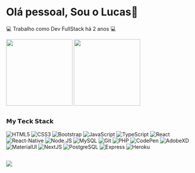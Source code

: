 
<!--
**TomiShelbi/TomiShelbi** is a ✨ _special_ ✨ repository because its `README.md` (this file) appears on your GitHub profile.

Here are some ideas to get you started:

- 🔭 I’m currently working on ...
- 🌱 I’m currently learning ...
- 👯 I’m looking to collaborate on ...
- 🤔 I’m looking for help with ...
- 💬 Ask me about ...
- 📫 How to reach me: ...
- 😄 Pronouns: ...
- ⚡ Fun fact: ...
-->


# Olá pessoal, Sou o Lucas:wave:

:computer: Trabalho como Dev FullStack há 2 anos :computer:

<div>
  <img height="180em" src="https://github-readme-stats.vercel.app/api?username=LucasRafa13&show_icons=true&theme=dark&include_all_commits=true&count_private=true"/>
  <img height="180em" src="https://github-readme-stats.vercel.app/api/top-langs/?username=LucasRafa13&layout=compact&langs_count=8&theme=dark"/>
</div>

##

### 𝗠𝘆 𝗧𝗲𝗰𝗸 𝗦𝘁𝗮𝗰𝗸

![HTML5](https://img.shields.io/badge/html5%20-%23E34F26.svg?&style=for-the-badge&logo=html5&logoColor=white)
![CSS3](https://img.shields.io/badge/css3%20-%231572B6.svg?&style=for-the-badge&logo=css3&logoColor=white)
![Bootstrap](https://img.shields.io/badge/bootstrap%20-%23563D7C.svg?&style=for-the-badge&logo=bootstrap&logoColor=white)
![JavaScript](https://img.shields.io/badge/javascript%20-%23323330.svg?&style=for-the-badge&logo=javascript&logoColor=%23F7DF1E)
![TypeScript](https://img.shields.io/badge/typescript%20-%23007ACC.svg?&style=for-the-badge&logo=typescript&logoColor=white)
![React](https://img.shields.io/badge/react%20-%2320232a.svg?&style=for-the-badge&logo=react&logoColor=%2361DAFB)
![React-Native](https://img.shields.io/badge/react_native%20-%2320232a.svg?&style=for-the-badge&logo=react&logoColor=%2361DAFB)
![Node.JS](https://img.shields.io/badge/node.js%20-%2343853D.svg?&style=for-the-badge&logo=node.js&logoColor=white)
![MySQL](https://img.shields.io/badge/mysql-%2300f.svg?&style=for-the-badge&logo=mysql&logoColor=white)
![Git](https://img.shields.io/badge/git%20-%23F05033.svg?&style=for-the-badge&logo=git&logoColor=white)
![PHP](https://img.shields.io/badge/php-%23777BB4.svg?style=for-the-badge&logo=php&logoColor=white)
![CodePen](https://img.shields.io/badge/Codepen-000000?style=for-the-badge&logo=codepen&logoColor=white)
![AdobeXD](https://img.shields.io/badge/adobexd-%23FF26BE.svg?style=for-the-badge&logo=adobexd&logoColor=white)
![MaterialUI](https://img.shields.io/badge/materialui-%230081CB.svg?style=for-the-badge&logo=material-ui&logoColor=white)
![NextJS](https://img.shields.io/badge/nextjs-%23000000.svg?style=for-the-badge&logo=next.js&logoColor=white")
![PostgreSQL](https://img.shields.io/badge/postgres-%23316192.svg?style=for-the-badge&logo=postgresql&logoColor=white)
![Express](https://img.shields.io/badge/Express.js-000000?style=for-the-badge&logo=express&logoColor=white)
![Heroku](https://img.shields.io/badge/Heroku-430098?style=for-the-badge&logo=heroku&logoColor=white)



##


<div>
  <a href="https://www.linkedin.com/in/lucas-rafael-97a341185/" target="_blank"><img src="https://img.shields.io/badge/-LinkedIn-%230077B5?style=for-the-badge&logo=linkedin&logoColor=white" target="_blank"></a>
</div>
